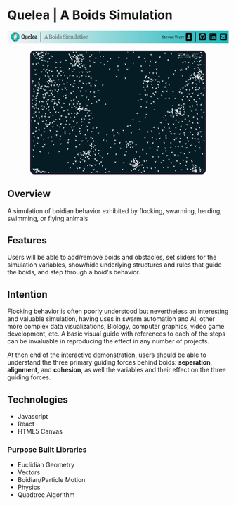 # Quelea | A Boids Simulation
![Quelea Banner](./readme_imgs/banner.png)
<p align="center"><img src="./readme_imgs/c2.png" alt="Base" width="400"></p>

## Overview
A simulation of boidian behavior exhibited by flocking, swarming, herding, swimming, or flying animals

## Features
Users will be able to add/remove boids and obstacles, set sliders for the simulation variables, show/hide underlying structures and rules that guide the boids, and step through a boid's behavior.

## Intention
Flocking behavior is often poorly understood but nevertheless an interesting and valuable simulation, having uses in swarm automation and AI, other more complex data visualizations, Biology, computer graphics, video game development, etc.  A basic visual guide with references to each of the steps can be invaluable in reproducing the effect in any number of projects.

At then end of the interactive demonstration, users
should be able to understand the three primary guiding
forces behind boids: **seperation**, **alignment**, and **cohesion**, as well the variables and their effect on the three guiding forces.

## Technologies
* Javascript
* React
* HTML5 Canvas

### Purpose Built Libraries
* Euclidian Geometry
* Vectors
* Boidian/Particle Motion
* Physics
* Quadtree Algorithm